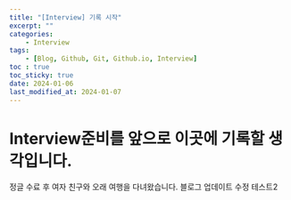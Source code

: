 ```yaml
---
title: "[Interview] 기록 시작"
excerpt: ""
categories:
    - Interview
tags:
    - [Blog, Github, Git, Github.io, Interview]
toc : true
toc_sticky: true
date: 2024-01-06
last_modified_at: 2024-01-07
---
```

# Interview준비를 앞으로 이곳에 기록할 생각입니다.
정글 수료 후 여자 친구와 오래 여행을 다녀왔습니다.
블로그 업데이트 수정 테스트2
